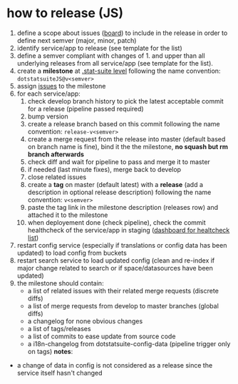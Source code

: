 # how to release (JS)

1. define a scope about issues ([board](https://gitlab.com/groups/sis-cc/-/boards/1200479?label_name[]=JavaScript)) to include in the release in order to define next semver (major, minor, patch)
1. identify service/app to release (see template for the list)
1. define a semver compliant with changes of 1. and upper than all underlying releases from all service/app (see template for the list).
1. create a **milestone** at [.stat-suite level](https://gitlab.com/groups/sis-cc/.stat-suite/-/milestones) following the name convention: `dotstatsuiteJS@v<semver>`
1. assign [issues](https://gitlab.com/groups/sis-cc/.stat-suite/-/issues?scope=all&utf8=%E2%9C%93&state=opened&label_name[]=JavaScript&label_name[]=s%3A%3Arelease) to the milestone
1. for each service/app:
    1. check develop branch history to pick the latest acceptable commit for a release (pipeline passed required)
    1. bump version
    1. create a release branch based on this commit following the name convention: `release-v<semver>`
    1. create a merge request from the release into master (default based on branch name is fine), bind it the the milestone, **no squash but rm branch afterwards**
    1. check diff and wait for pipeline to pass and merge it to master
    1. if needed (last minute fixes), merge back to develop
    1. close related issues
    1. create a **tag** on master (default latest) with a **release** (add a description in optional release description) following the name convention: `v<semver>`
    1. paste the tag link in the milestone description (releases row) and attached it to the milestone
    1. when deployement done (check pipeline), check the commit healthcheck of the service/app in staging ([dashboard for healtcheck list](https://gitlab.com/sis-cc/dotstatsuite-documentation/-/blob/master/devops-dashboard.md))
1. restart config service (especially if translations or config data has been updated) to load config from buckets
1. restart search service to load updated config (clean and re-index if major change related to search or if space/datasources have been updated)
1. the milestone should contain:
    - a list of related issues with their related merge requests (discrete diffs)
    - a list of merge requests from develop to master branches (global diffs)
    - a changelog for none obvious changes
    - a list of tags/releases
    - a list of commits to ease update from source code
    - a i18n-changelog from dotstatsuite-config-data (pipeline trigger only on tags)
**notes**:
- a change of data in config is not considered as a release since the service itself hasn't changed
